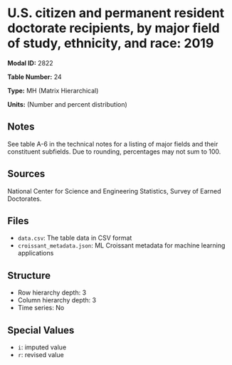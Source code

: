 # U.S. citizen and permanent resident doctorate recipients, by major field of study, ethnicity, and race: 2019

**Modal ID:** 2822

**Table Number:** 24

**Type:** MH (Matrix Hierarchical)

**Units:** (Number and percent distribution)

## Notes

See table A-6 in the technical notes for a listing of major fields and their constituent subfields. Due to rounding, percentages may not sum to 100.

## Sources

National Center for Science and Engineering Statistics, Survey of Earned Doctorates.

## Files

- `data.csv`: The table data in CSV format
- `croissant_metadata.json`: ML Croissant metadata for machine learning applications

## Structure

- Row hierarchy depth: 3
- Column hierarchy depth: 3
- Time series: No

## Special Values

- `i`: imputed value
- `r`: revised value
